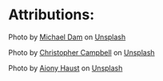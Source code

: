 # Attributions:

Photo by <a href="https://unsplash.com/@michaeldam?utm_content=creditCopyText&utm_medium=referral&utm_source=unsplash">Michael Dam</a> on <a href="https://unsplash.com/photos/closeup-photography-of-woman-smiling-mEZ3PoFGs_k?utm_content=creditCopyText&utm_medium=referral&utm_source=unsplash">Unsplash</a>

Photo by <a href="https://unsplash.com/@chrisjoelcampbell?utm_content=creditCopyText&utm_medium=referral&utm_source=unsplash">Christopher Campbell</a> on <a href="https://unsplash.com/photos/shallow-focus-photography-of-woman-outdoor-during-day-rDEOVtE7vOs?utm_content=creditCopyText&utm_medium=referral&utm_source=unsplash">Unsplash</a>

Photo by <a href="https://unsplash.com/@aiony?utm_content=creditCopyText&utm_medium=referral&utm_source=unsplash">Aiony Haust</a> on <a href="https://unsplash.com/photos/woman-wearing-black-crew-neck-shirt-3TLl_97HNJo?utm_content=creditCopyText&utm_medium=referral&utm_source=unsplash">Unsplash</a>
  
